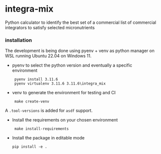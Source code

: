 # integra-mix
Python calculator to identify the best set of a commercial list of commercial integrators to satisfy selected micronutrients

### installation

The development is being done using pyenv + venv as python manager on WSL running Ubuntu 22.04 on Windows 11.

 - pyenv to select the python version and eventually a specific environment

        pyenv install 3.11.6
        pyenv virtualenv 3.11.6 3.11.6\integra_mix
 
 - venv to generate the environment for testing and CI

        make create-venv

A `.tool-versions` is added for `asdf` support.

 - Install the requirements on your chosen environment
        
        make install-requirements

  - Install the package in editable mode

        pip install -e .

